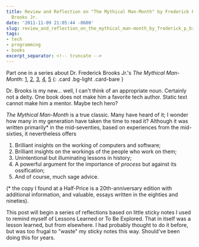```yaml
---
title: Review and Reflection on "The Mythical Man-Month" by Frederick P.
  Brooks Jr.
date: '2011-11-09 21:05:44 -0600'
slug: review_and_reflection_on_the_mythical_man-month_by_frederick_p_brooks_jr
tags:
- tech
- programming
- books
excerpt_separator: <!-- truncate -->
---
```



Part one in a series about Dr. Frederick Brooks Jr.'s _The Mythical Man-Month_:
 [1](/archive/2011/11/10/review_and_reflection_on_the_mythical_man-month_by_frederick_p_brooks_jr/),
 [2](/archive/2011/11/20/mythical_man-month_conceptual_integrity/),
 [3](/archive/2011/11/26/the_mythical_man-month_wiki_and_customer_service/),
 [4](/archive/2011/12/11/mythical_man-month_planning_for_change/),
 [5](/archive/2012/01/08/mythical_man-month_code_reuse_and_discoverability/)
{: .card .bg-light .card-bare }

Dr. Brooks is my new&hellip; well, I can't think of an appropriate noun. Certainly
not a deity. One book does not make him a favorite tech author. Static text cannot make
him a mentor. Maybe tech hero?

<!-- truncate -->

_The Mythical Man-Month_ is a true classic. Many have heard of it; I wonder how
many in my generation have taken the time to read it? Although it was written
primarily* in the mid-seventies, based on experiences from the mid-sixties, it
nevertheless offers

1. Brilliant insights on the working of computers and software;
2. Brilliant insights on the workings of the people who work on them;
3. Unintentional but illuminating lessons in history;
4. A powerful argument for the importance of _process_ but against its ossification;
5. And of course, much sage advice.

(* the copy I found at a Half-Price is a 20th-anniversary edition with
additional information, and valuable, essays written in the eighties and
nineties).

This post will begin a series of reflections based on little sticky notes I used
to remind myself of Lessons Learned or To Be Explored. That in itself was a
lesson learned, but from elsewhere. I had probably thought to do it before, but
was too frugal to "waste" my sticky notes this way. Should've been doing this
for years.
